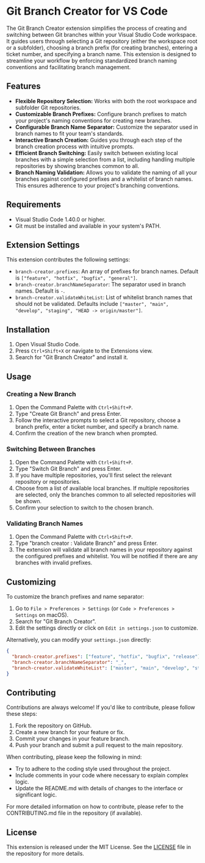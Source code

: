 # Git Branch Creator for VS Code

The Git Branch Creator extension simplifies the process of creating and switching between Git branches within your Visual Studio Code workspace. It guides users through selecting a Git repository (either the workspace root or a subfolder), choosing a branch prefix (for creating branches), entering a ticket number, and specifying a branch name. This extension is designed to streamline your workflow by enforcing standardized branch naming conventions and facilitating branch management.

## Features

- **Flexible Repository Selection:** Works with both the root workspace and subfolder Git repositories.
- **Customizable Branch Prefixes:** Configure branch prefixes to match your project's naming conventions for creating new branches.
- **Configurable Branch Name Separator:** Customize the separator used in branch names to fit your team's standards.
- **Interactive Branch Creation:** Guides you through each step of the branch creation process with intuitive prompts.
- **Efficient Branch Switching:** Easily switch between existing local branches with a simple selection from a list, including handling multiple repositories by showing branches common to all.
- **Branch Naming Validation:** Allows you to validate the naming of all your branches against configured prefixes and a whitelist of branch names. This ensures adherence to your project's branching conventions.

## Requirements

- Visual Studio Code 1.40.0 or higher.
- Git must be installed and available in your system's PATH.

## Extension Settings

This extension contributes the following settings:

- `branch-creator.prefixes`: An array of prefixes for branch names. Default is `["feature", "hotfix", "bugfix", "general"]`.
- `branch-creator.branchNameSeparator`: The separator used in branch names. Default is `-`.
- `branch-creator.validateWhiteList`: List of whitelist branch names that should not be validated. Defaults include `["master", "main", "develop", "staging", "HEAD -> origin/master"]`.


## Installation

1. Open Visual Studio Code.
2. Press `Ctrl+Shift+X` or navigate to the Extensions view.
3. Search for "Git Branch Creator" and install it.

## Usage

### Creating a New Branch

1. Open the Command Palette with `Ctrl+Shift+P`.
2. Type "Create Git Branch" and press Enter.
3. Follow the interactive prompts to select a Git repository, choose a branch prefix, enter a ticket number, and specify a branch name.
4. Confirm the creation of the new branch when prompted.

### Switching Between Branches

1. Open the Command Palette with `Ctrl+Shift+P`.
2. Type "Switch Git Branch" and press Enter.
3. If you have multiple repositories, you'll first select the relevant repository or repositories.
4. Choose from a list of available local branches. If multiple repositories are selected, only the branches common to all selected repositories will be shown.
5. Confirm your selection to switch to the chosen branch.

### Validating Branch Names

1. Open the Command Palette with `Ctrl+Shift+P`.
2. Type "branch creator : Validate Branch" and press Enter.
3. The extension will validate all branch names in your repository against the configured prefixes and whitelist. You will be notified if there are any branches with invalid prefixes.

## Customizing

To customize the branch prefixes and name separator:

1. Go to `File > Preferences > Settings` (or `Code > Preferences > Settings` on macOS).
2. Search for "Git Branch Creator".
3. Edit the settings directly or click on `Edit in settings.json` to customize.

Alternatively, you can modify your `settings.json` directly:

```json
{
  "branch-creator.prefixes": ["feature", "hotfix", "bugfix", "release"],
  "branch-creator.branchNameSeparator": "_",
  "branch-creator.validateWhiteList": ["master", "main", "develop", "staging", "HEAD -> origin/master"]
}
```

## Contributing

Contributions are always welcome! If you'd like to contribute, please follow these steps:

1. Fork the repository on GitHub.
2. Create a new branch for your feature or fix.
3. Commit your changes in your feature branch.
4. Push your branch and submit a pull request to the main repository.

When contributing, please keep the following in mind:
- Try to adhere to the coding style used throughout the project.
- Include comments in your code where necessary to explain complex logic.
- Update the README.md with details of changes to the interface or significant logic.

For more detailed information on how to contribute, please refer to the CONTRIBUTING.md file in the repository (if available).

## License

This extension is released under the MIT License. See the [LICENSE](LICENSE) file in the repository for more details.

